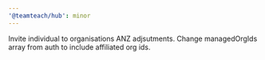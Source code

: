 ```yaml
---
'@teamteach/hub': minor
---
```


Invite individual to organisations ANZ adjsutments. Change managedOrgIds array from auth to include affiliated org ids.
